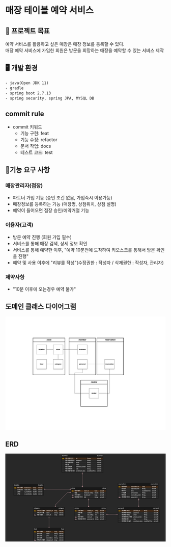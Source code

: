 # 매장 테이블 예약 서비스

## 🎯 프로젝트 목표
예약 서비스를 활용하고 싶은 매장은 매장 정보를 등록할 수 있다.   
매장 예약 서비스에 가입한 회원은 방문을 희망하는 매장을 예약할 수 있는 서비스 제작

## 🖥 개발 환경
```text
- java(Open JDK 11)
- gradle 
- spring boot 2.7.13
- spring security, spring JPA, MYSQL DB
```

## commit rule
- commit 키워드
  - 기능 구현: feat
  - 기능 수정: refactor
  - 문서 작업: docs
  - 테스트 코드: test

## 📌기능 요구 사항

### 매장관리자(점장)
- 파트너 가입 기능 (승인 조건 없음, 가입즉시 이용가능)
- 매장정보를 등록하는 기능 (매장명, 상점위치, 상점 설명)
- 예약이 들어오면 점장 승인/예약거절 기능

### 이용자(고객)
- 방문 예약 진행 (회원 가입 필수)
- 서비스를 통해 매장 검색, 상세 정보 확인
- 서비스를 통해 예약한 이후, "예약 10분전에 도착하여 키오스크를 통해서 방문 확인을 진행"
- 예약 및 사용 이후에 "리뷰를 작성"(수정권한 : 작성자 / 삭제권한 : 작성자, 관리자)

### 제약사항
- "10분 이후에 오는경우 예약 불가"

## 도메인 클래스 다이어그램
![class diagram](store_reservation_diagram_with_aggregate.drawio.png)

## ERD
![erd](store_reservation_ERD.png)


